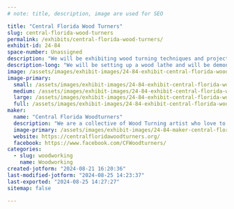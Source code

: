 ```yaml
---
# note: title, description, image are used for SEO

title: "Central Florida Wood Turners"
slug: central-florida-wood-turners
permalink: /exhibits/central-florida-wood-turners/
exhibit-id: 24-84
space-number: Unassigned
description: "We will be exhibiting wood turning techniques and projects on the spot with a wood lathe."
description-long: "We will be setting up a wood lathe and will be demonstrating how to turn Spinning tops and other quick but fun projects. We will show techniques in embellishing and dying to create unique and whimsical tops from start to finish."
image: /assets/images/exhibit-images/24-84-exhibit-central-florida-wood-turners-wood-tops-large.jpeg
image-primary: 
  small: /assets/images/exhibit-images/24-84-exhibit-central-florida-wood-turners-wood-tops-small.jpeg
  medium: /assets/images/exhibit-images/24-84-exhibit-central-florida-wood-turners-wood-tops-medium.jpeg
  large: /assets/images/exhibit-images/24-84-exhibit-central-florida-wood-turners-wood-tops-large.jpeg
  full: /assets/images/exhibit-images/24-84-exhibit-central-florida-wood-turners-wood-tops-full.jpeg
maker: 
  name: "Central Florida Woodturners"
  description: "We are a collective of Wood Turning artist who love to give back to our community."
  image-primary: /assets/images/exhibit-images/24-84-maker-central-florida-wood-turners-cfwt-logo-medium.jpeg
  website: https://centralfloridawoodturners.org/
  facebook: https://www.facebook.com/CFWoodturners/
categories: 
  - slug: woodworking
    name: Woodworking
created-jotform: "2024-08-21 16:20:36"
last-modified-jotform: "2024-08-25 14:23:37"
last-exported: "2024-08-25 14:27:27"
sitemap: false

---
```

